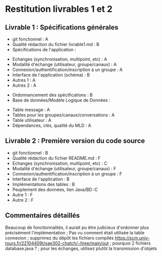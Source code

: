 # Restitution livrables 1 et 2

## Livrable 1 : Spécifications générales
* git fonctionnel : A
* Qualité rédaction du fichier livrable1.md : B
* Spécifications de l'application :
+ Echanges (synchronisation, multipoint, etc) : A
+ Modalité d'échange (utilisateur, groupe/canaux) : A
+ Connexion/authentification/inscription à un groupe : A
+ Interface de l'application (schéma) : B
+ Autres 1 : A
+ Autres 2 : A
* Ordonnancement des spécifications : B
* Base de données/Modèle Logique de Données :
+ Table message : A
+ Tables pour les groupes/canaux/conversations : A
+ Table utilisateur : A
+ Dépendances, clés, qualité du MLD : A

## Livrable 2 : Première version du code source
* git fonctionnel : B
* Qualité rédaction du fichier README.md : F
* Echanges (synchronisation, multipoint, etc) : C
* Modalité d'échange (utilisateur, groupe/canaux) : F
* Connexion/authentification/inscription à un groupe : F
* Interface de l'application : B
* Implémentations des tables : B
* Peuplement des données, lien Java/BD :C
* Autre 1 : F
* Autre 2 : F

## Commentaires détaillés
Beaucoup de fonctionnalités, il aurait pu être judicieux d'ordonner plus précisément l'implémentation ; Pas vu comment était utilisée la table connexion ; supprimez du dépôt les fichiers compilés https://scm.univ-tours.fr/22104409t/sae302-chatch/-/tree/main/out ; pourquoi 2 fichiers database.java ? ; pour les échanges, utilisez plutôt la transmission d'objets

